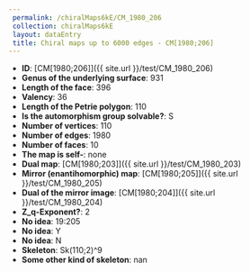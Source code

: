 ```yaml
--- 
 permalink: /chiralMaps6kE/CM_1980_206 
 collection: chiralMaps6kE
 layout: dataEntry
 title: Chiral maps up to 6000 edges - CM[1980;206]
---
```


- **ID**: [CM[1980;206]]({{ site.url }}/test/CM_1980_206)
- **Genus of the underlying surface**: 931
- **Length of the face**: 396
- **Valency**: 36
- **Length of the Petrie polygon**: 110
- **Is the automorphism group solvable?**: S
- **Number of vertices**: 110
- **Number of edges**: 1980
- **Number of faces**: 10
- **The map is self-**: none
- **Dual map**: [CM[1980;203]]({{ site.url }}/test/CM_1980_203)
- **Mirror (enantihomorphic) map**: [CM[1980;205]]({{ site.url }}/test/CM_1980_205)
- **Dual of the mirror image**: [CM[1980;204]]({{ site.url }}/test/CM_1980_204)
- **Z_q-Exponent?**: 2
- **No idea**:  19:205
- **No idea**: Y
- **No idea**: N
- **Skeleton**: Sk(110;2)^9
- **Some other kind of skeleton**: nan
